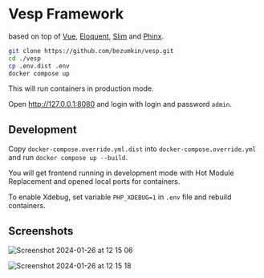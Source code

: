 # Vesp Framework 

based on top of [Vue], [Eloquent], [Slim] and [Phinx]. 

```sh
git clone https://github.com/bezumkin/vesp.git
cd ./vesp
cp .env.dist .env
docker compose up
```

This will run containers in production mode.

Open http://127.0.0.1:8080 and login with login and password `admin`.

## Development

Copy `docker-compose.override.yml.dist` into `docker-compose.override.yml` and run `docker compose up --build`.

You will get frontend running in development mode with Hot Module Replacement and opened local ports for containers.

To enable Xdebug, set variable `PHP_XDEBUG=1` in `.env` file and rebuild containers.

## Screenshots

![Screenshot 2024-01-26 at 12 15 06](https://github.com/bezumkin/vesp/assets/1257284/648f508f-8852-4a57-a958-a109e0b28b48)

![Screenshot 2024-01-26 at 12 15 18](https://github.com/bezumkin/vesp/assets/1257284/4a726e79-7852-49b5-89dd-7c76f5fafcfd)

[Vue]:https://vuejs.org
[Eloquent]:https://laravel.com/docs/10.x/eloquent
[Slim]:https://www.slimframework.com/
[Phinx]:https://book.cakephp.org/phinx/0/en/index.html

